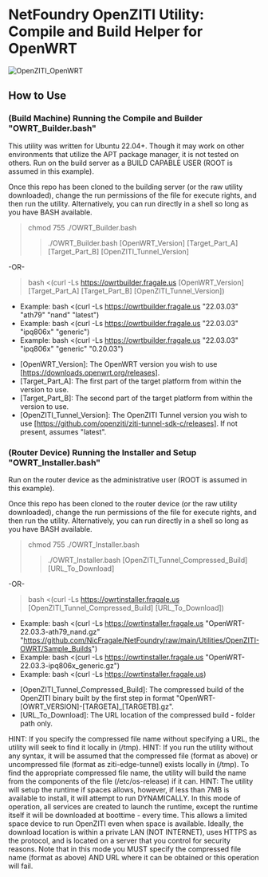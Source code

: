 # NetFoundry OpenZITI Utility: Compile and Build Helper for OpenWRT

![OpenZITI_OpenWRT][PS-shield]

## How to Use

### (Build Machine) Running the Compile and Builder "OWRT_Builder.bash"
This utility was written for Ubuntu 22.04+.  Though it may work on other environments that utilize the APT package manager, it is not tested on others.  Run on the build server as a BUILD CAPABLE USER (ROOT is assumed in this example).

Once this repo has been cloned to the building server (or the raw utility downloaded), change the run permissions of the file for execute rights, and then run the utility.  Alternatively, you can run directly in a shell so long as you have BASH available.
> chmod 755 ./OWRT_Builder.bash
>> ./OWRT_Builder.bash [OpenWRT_Version] [Target_Part_A] [Target_Part_B] [OpenZITI_Tunnel_Version]

-OR-

> bash <(curl -Ls https://owrtbuilder.fragale.us [OpenWRT_Version] [Target_Part_A] [Target_Part_B] [OpenZITI_Tunnel_Version])
* Example: bash <(curl -Ls https://owrtbuilder.fragale.us "22.03.03" "ath79" "nand" "latest")
* Example: bash <(curl -Ls https://owrtbuilder.fragale.us "22.03.03" "ipq806x" "generic") 
* Example: bash <(curl -Ls https://owrtbuilder.fragale.us "22.03.03" "ipq806x" "generic" "0.20.03")

- [OpenWRT_Version]: The OpenWRT version you wish to use [https://downloads.openwrt.org/releases].
- [Target_Part_A]: The first part of the target platform from within the version to use.
- [Target_Part_B]: The second part of the target platform from within the version to use. 
- [OpenZITI_Tunnel_Version]: The OpenZITI Tunnel version you wish to use [https://github.com/openziti/ziti-tunnel-sdk-c/releases].  If not present, assumes "latest".

### (Router Device) Running the Installer and Setup "OWRT_Installer.bash"
Run on the router device as the administrative user (ROOT is assumed in this example).

Once this repo has been cloned to the router device (or the raw utility downloaded), change the run permissions of the file for execute rights, and then run the utility.  Alternatively, you can run directly in a shell so long as you have BASH available.
> chmod 755 ./OWRT_Installer.bash
>> ./OWRT_Installer.bash [OpenZITI_Tunnel_Compressed_Build] [URL_To_Download]

-OR-

> bash <(curl -Ls https://owrtinstaller.fragale.us [OpenZITI_Tunnel_Compressed_Build] [URL_To_Download])
* Example: bash <(curl -Ls https://owrtinstaller.fragale.us "OpenWRT-22.03.3-ath79_nand.gz" "https://github.com/NicFragale/NetFoundry/raw/main/Utilities/OpenZITI-OWRT/Sample_Builds")
* Example: bash <(curl -Ls https://owrtinstaller.fragale.us "OpenWRT-22.03.3-ipq806x_generic.gz")
* Example: bash <(curl -Ls https://owrtinstaller.fragale.us)

- [OpenZITI_Tunnel_Compressed_Build]: The compressed build of the OpenZITI binary built by the first step in format "OpenWRT-[OWRT_VERSION]-[TARGETA]_[TARGETB].gz".
- [URL_To_Download]: The URL location of the compressed build - folder path only.

HINT: If you specify the compressed file name without specifying a URL, the utility will seek to find it locally in (/tmp).
HINT: If you run the utility without any syntax, it will be assumed that the compressed file (format as above) or uncompressed file (format as ziti-edge-tunnel) exists locally in (/tmp).  To find the appropriate compressed file name, the utility will build the name from the components of the file (/etc/os-release) if it can.
HINT: The utility will setup the runtime if spaces allows, however, if less than 7MB is available to install, it will attempt to run DYNAMICALLY.  In this mode of operation, all services are created to launch the runtime, except the runtime itself it will be downloaded at boottime - every time.  This allows a limited space device to run OpenZITI even when space is available.  Ideally, the download location is within a private LAN (NOT INTERNET), uses HTTPS as the protocol, and is located on a server that you control for security reasons.  Note that in this mode you MUST specify the compressed file name (format as above) AND URL where it can be obtained or this operation will fail.  

[PS-shield]: https://img.shields.io/badge/Code%20Basis-Linux%20BASH-blue.svg
